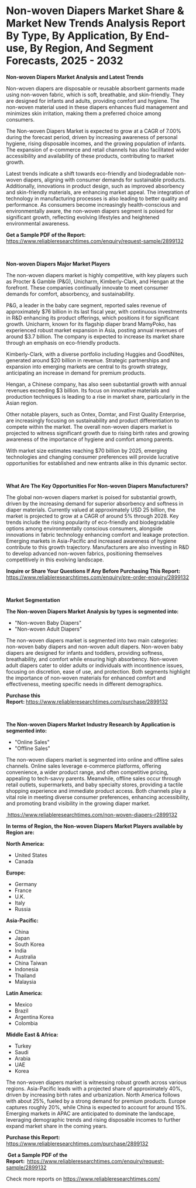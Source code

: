 <p><h1>Non-woven Diapers Market Share & Market New Trends Analysis Report By Type, By Application, By End-use, By Region, And Segment Forecasts, 2025 - 2032</h1></p><p><strong>Non-woven Diapers Market Analysis and Latest Trends</strong></p>
<p><p>Non-woven diapers are disposable or reusable absorbent garments made using non-woven fabric, which is soft, breathable, and skin-friendly. They are designed for infants and adults, providing comfort and hygiene. The non-woven material used in these diapers enhances fluid management and minimizes skin irritation, making them a preferred choice among consumers.</p><p>The Non-woven Diapers Market is expected to grow at a CAGR of 7.00% during the forecast period, driven by increasing awareness of personal hygiene, rising disposable incomes, and the growing population of infants. The expansion of e-commerce and retail channels has also facilitated wider accessibility and availability of these products, contributing to market growth.</p><p>Latest trends indicate a shift towards eco-friendly and biodegradable non-woven diapers, aligning with consumer demands for sustainable products. Additionally, innovations in product design, such as improved absorbency and skin-friendly materials, are enhancing market appeal. The integration of technology in manufacturing processes is also leading to better quality and performance. As consumers become increasingly health-conscious and environmentally aware, the non-woven diapers segment is poised for significant growth, reflecting evolving lifestyles and heightened environmental awareness.</p></p>
<p><strong>Get a Sample PDF of the Report:&nbsp;</strong> <a href="https://www.reliableresearchtimes.com/enquiry/request-sample/2899132?utm_campaign=2714&utm_medium=2&utm_source=Github&utm_content=ia&utm_term=15032025&utm_id=non-woven-diapers">https://www.reliableresearchtimes.com/enquiry/request-sample/2899132</a></p>
<p>&nbsp;</p>
<p><strong>Non-woven Diapers Major Market Players</strong></p>
<p><p>The non-woven diapers market is highly competitive, with key players such as Procter & Gamble (P&G), Unicharm, Kimberly-Clark, and Hengan at the forefront. These companies continually innovate to meet consumer demands for comfort, absorbency, and sustainability.</p><p>P&G, a leader in the baby care segment, reported sales revenue of approximately $76 billion in its last fiscal year, with continuous investments in R&D enhancing its product offerings, which positions it for significant growth. Unicharm, known for its flagship diaper brand MamyPoko, has experienced robust market expansion in Asia, posting annual revenues of around $3.7 billion. The company is expected to increase its market share through an emphasis on eco-friendly products.</p><p>Kimberly-Clark, with a diverse portfolio including Huggies and GoodNites, generated around $20 billion in revenue. Strategic partnerships and expansion into emerging markets are central to its growth strategy, anticipating an increase in demand for premium products.</p><p>Hengan, a Chinese company, has also seen substantial growth with annual revenues exceeding $3 billion. Its focus on innovative materials and production techniques is leading to a rise in market share, particularly in the Asian region.</p><p>Other notable players, such as Ontex, Domtar, and First Quality Enterprise, are increasingly focusing on sustainability and product differentiation to compete within the market. The overall non-woven diapers market is projected to witness significant growth due to rising birth rates and growing awareness of the importance of hygiene and comfort among parents.</p><p>With market size estimates reaching $70 billion by 2025, emerging technologies and changing consumer preferences will provide lucrative opportunities for established and new entrants alike in this dynamic sector.</p></p>
<p>&nbsp;</p>
<p><strong>What Are The Key Opportunities For Non-woven Diapers Manufacturers?</strong></p>
<p><p>The global non-woven diapers market is poised for substantial growth, driven by the increasing demand for superior absorbency and softness in diaper materials. Currently valued at approximately USD 25 billion, the market is projected to grow at a CAGR of around 5% through 2028. Key trends include the rising popularity of eco-friendly and biodegradable options among environmentally conscious consumers, alongside innovations in fabric technology enhancing comfort and leakage protection. Emerging markets in Asia-Pacific and increased awareness of hygiene contribute to this growth trajectory. Manufacturers are also investing in R&D to develop advanced non-woven fabrics, positioning themselves competitively in this evolving landscape.</p></p>
<p><strong>Inquire or Share Your Questions If Any Before Purchasing This Report:</strong> <a href="https://www.reliableresearchtimes.com/enquiry/pre-order-enquiry/2899132?utm_campaign=2714&utm_medium=2&utm_source=Github&utm_content=ia&utm_term=15032025&utm_id=non-woven-diapers">https://www.reliableresearchtimes.com/enquiry/pre-order-enquiry/2899132</a></p>
<p>&nbsp;</p>
<p><strong>Market Segmentation</strong></p>
<p><strong>The Non-woven Diapers Market Analysis by types is segmented into:</strong></p>
<p><ul><li>"Non-woven Baby Diapers"</li><li>"Non-woven Adult Diapers"</li></ul></p>
<p><p>The non-woven diapers market is segmented into two main categories: non-woven baby diapers and non-woven adult diapers. Non-woven baby diapers are designed for infants and toddlers, providing softness, breathability, and comfort while ensuring high absorbency. Non-woven adult diapers cater to older adults or individuals with incontinence issues, focusing on discretion, ease of use, and protection. Both segments highlight the importance of non-woven materials for enhanced comfort and effectiveness, meeting specific needs in different demographics.</p></p>
<p><strong>Purchase this Report:&nbsp;</strong><a href="https://www.reliableresearchtimes.com/purchase/2899132?utm_campaign=2714&utm_medium=2&utm_source=Github&utm_content=ia&utm_term=15032025&utm_id=non-woven-diapers">https://www.reliableresearchtimes.com/purchase/2899132</a></p>
<p>&nbsp;</p>
<p><strong>The Non-woven Diapers Market Industry Research by Application is segmented into:</strong></p>
<p><ul><li>"Online Sales"</li><li>"Offline Sales"</li></ul></p>
<p><p>The non-woven diapers market is segmented into online and offline sales channels. Online sales leverage e-commerce platforms, offering convenience, a wider product range, and often competitive pricing, appealing to tech-savvy parents. Meanwhile, offline sales occur through retail outlets, supermarkets, and baby specialty stores, providing a tactile shopping experience and immediate product access. Both channels play a vital role in meeting diverse consumer preferences, enhancing accessibility, and promoting brand visibility in the growing diaper market.</p></p>
<p><a href="https://www.reliableresearchtimes.com/non-woven-diapers-r2899132?utm_campaign=2714&utm_medium=2&utm_source=Github&utm_content=ia&utm_term=15032025&utm_id=non-woven-diapers">&nbsp;https://www.reliableresearchtimes.com/non-woven-diapers-r2899132</a></p>
<p><strong>In terms of Region, the Non-woven Diapers Market Players available by Region are:</strong></p>
<p>
    <p> <strong> North America: </strong>
        <ul>
            <li>United States</li>
            <li>Canada</li>
        </ul>
        </p> 
    <p> <strong> Europe: </strong>
        <ul>
            <li>Germany</li>
            <li>France</li>
            <li>U.K.</li>
            <li>Italy</li>
            <li>Russia</li>
        </ul>
        </p> 
    <p> <strong> Asia-Pacific: </strong>
        <ul>
            <li>China</li>
            <li>Japan</li>
            <li>South Korea</li>
            <li>India</li>
            <li>Australia</li>
            <li>China Taiwan</li>
            <li>Indonesia</li>
            <li>Thailand</li>
            <li>Malaysia</li>
        </ul>
        </p> 
    <p> <strong> Latin America: </strong>
        <ul>
            <li>Mexico</li>
            <li>Brazil</li>
            <li>Argentina Korea</li>
            <li>Colombia</li>
        </ul>
        </p> 
    <p> <strong> Middle East & Africa: </strong>
        <ul>
            <li>Turkey</li>
            <li>Saudi</li>
            <li>Arabia</li>
            <li>UAE</li>
            <li>Korea</li>
        </ul>
    </p>
    </p>
<p><p>The non-woven diapers market is witnessing robust growth across various regions. Asia-Pacific leads with a projected share of approximately 40%, driven by increasing birth rates and urbanization. North America follows with about 25%, fueled by a strong demand for premium products. Europe captures roughly 20%, while China is expected to account for around 15%. Emerging markets in APAC are anticipated to dominate the landscape, leveraging demographic trends and rising disposable incomes to further expand market share in the coming years.</p></p>
<p><strong>Purchase this Report: </strong><a href="https://www.reliableresearchtimes.com/purchase/2899132?utm_campaign=2714&utm_medium=2&utm_source=Github&utm_content=ia&utm_term=15032025&utm_id=non-woven-diapers">https://www.reliableresearchtimes.com/purchase/2899132</a></p>
<p>&nbsp;<strong>Get a Sample PDF of the Report:&nbsp;&nbsp;</strong><a href="https://www.reliableresearchtimes.com/enquiry/request-sample/2899132?utm_campaign=2714&utm_medium=2&utm_source=Github&utm_content=ia&utm_term=15032025&utm_id=non-woven-diapers">https://www.reliableresearchtimes.com/enquiry/request-sample/2899132</a></p>
<p><strong></strong></p>
<p>Check more reports on <a href="https://www.reliableresearchtimes.com/?utm_campaign=2714&utm_medium=2&utm_source=Github&utm_content=ia&utm_term=15032025&utm_id=non-woven-diapers">https://www.reliableresearchtimes.com/</a></p>